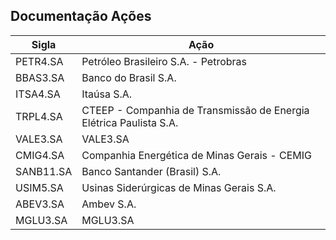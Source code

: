 ## Documentação Ações
| Sigla    | Ação                                                 |
|-------   |----------------------------------------              |
| PETR4.SA | Petróleo Brasileiro S.A. - Petrobras                                                         |
| BBAS3.SA | Banco do Brasil S.A.                                 |
| ITSA4.SA | Itaúsa S.A.                                          |
| TRPL4.SA |CTEEP - Companhia de Transmissão de Energia Elétrica Paulista S.A.                                                     |
| VALE3.SA | VALE3.SA                                             |
| CMIG4.SA | Companhia Energética de Minas Gerais - CEMIG                                                             |
| SANB11.SA| Banco Santander (Brasil) S.A.                        |
| USIM5.SA | Usinas Siderúrgicas de Minas Gerais S.A.                                                                |
| ABEV3.SA | Ambev S.A.                                           |
| MGLU3.SA | MGLU3.SA                                             |